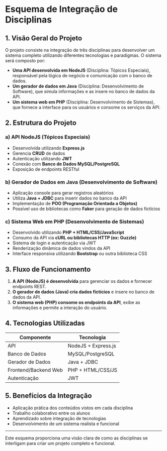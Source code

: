 # Esquema de Integração de Disciplinas

## 1. Visão Geral do Projeto
O projeto consiste na integração de três disciplinas para desenvolver um sistema completo utilizando diferentes tecnologias e paradigmas. O sistema será composto por:
- **Uma API desenvolvida em NodeJS** (Disciplina: Tópicos Especiais), responsável pela lógica de negócio e comunicação com o banco de dados.
- **Um gerador de dados em Java** (Disciplina: Desenvolvimento de Software), que simula informações e as insere no banco de dados da API.
- **Um sistema web em PHP** (Disciplina: Desenvolvimento de Sistemas), que fornece a interface para os usuários e consome os serviços da API.

## 2. Estrutura do Projeto
### a) API NodeJS (Tópicos Especiais)
- Desenvolvida utilizando **Express.js**
- Gerencia **CRUD** de dados
- Autenticação utilizando **JWT**
- Conexão com **Banco de Dados MySQL/PostgreSQL**
- Exposição de endpoints RESTful

### b) Gerador de Dados em Java (Desenvolvimento de Software)
- Aplicação console para gerar registros aleatórios
- Utiliza **Java + JDBC** para inserir dados no banco da API
- Implementação de **POO (Programação Orientada a Objetos)**
- Possível uso de bibliotecas como **Faker** para geração de dados fictícios

### c) Sistema Web em PHP (Desenvolvimento de Sistemas)
- Desenvolvido utilizando **PHP + HTML/CSS/JavaScript**
- Consumo da API via **cURL ou bibliotecas HTTP (ex: Guzzle)**
- Sistema de login e autenticação via JWT
- Renderização dinâmica de dados vindos da API
- Interface responsiva utilizando **Bootstrap** ou outra biblioteca CSS

## 3. Fluxo de Funcionamento
1. **A API (NodeJS) é desenvolvida** para gerenciar os dados e fornecer endpoints REST.
2. **O gerador de dados (Java) cria dados fictícios** e insere no banco de dados da API.
3. **O sistema web (PHP) consome os endpoints da API**, exibe as informações e permite a interação do usuário.

## 4. Tecnologias Utilizadas
| Componente | Tecnologia |
|------------|------------|
| API | NodeJS + Express.js |
| Banco de Dados | MySQL/PostgreSQL |
| Gerador de Dados | Java + JDBC |
| Frontend/Backend Web | PHP + HTML/CSS/JS |
| Autenticação | JWT |

## 5. Benefícios da Integração
- Aplicação prática dos conteúdos vistos em cada disciplina
- Trabalho colaborativo entre os alunos
- Aprendizado sobre integração de tecnologias
- Desenvolvimento de um sistema realista e funcional

---
Este esquema proporciona uma visão clara de como as disciplinas se interligam para criar um projeto completo e funcional.

